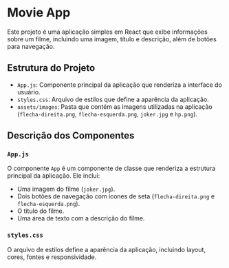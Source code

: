 # Movie App

Este projeto é uma aplicação simples em React que exibe informações sobre um filme, incluindo uma imagem, título e descrição, além de botões para navegação.

## Estrutura do Projeto

- `App.js`: Componente principal da aplicação que renderiza a interface do usuário.
- `styles.css`: Arquivo de estilos que define a aparência da aplicação.
- `assets/images`: Pasta que contém as imagens utilizadas na aplicação (`flecha-direita.png`, `flecha-esquerda.png`, `joker.jpg` e `hp.png`).

## Descrição dos Componentes

### `App.js`

O componente `App` é um componente de classe que renderiza a estrutura principal da aplicação. Ele inclui:

- Uma imagem do filme (`joker.jpg`).
- Dois botões de navegação com ícones de seta (`flecha-direita.png` e `flecha-esquerda.png`).
- O título do filme.
- Uma área de texto com a descrição do filme.

### `styles.css`

O arquivo de estilos define a aparência da aplicação, incluindo layout, cores, fontes e responsividade.


